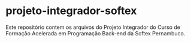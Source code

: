 # projeto-integrador-softex
Este repositório contem os arquivos do Projeto Integrador do Curso de Formação Acelerada em Programação Back-end da Softex Pernambuco. 
